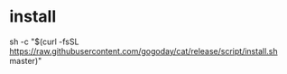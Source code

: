 # install
sh -c "$(curl -fsSL https://raw.githubusercontent.com/gogoday/cat/release/script/install.sh master)"
